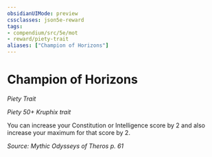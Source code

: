 ```yaml
---
obsidianUIMode: preview
cssclasses: json5e-reward
tags:
- compendium/src/5e/mot
- reward/piety-trait
aliases: ["Champion of Horizons"]
---
```

# Champion of Horizons
*Piety Trait*  

*Piety 50+ Kruphix trait*

You can increase your Constitution or Intelligence score by 2 and also increase your maximum for that score by 2.

*Source: Mythic Odysseys of Theros p. 61*